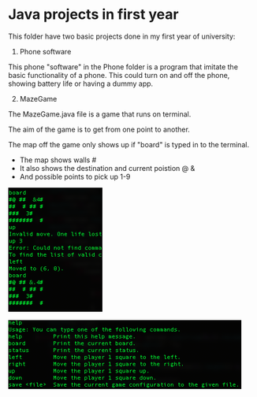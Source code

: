 # Java projects in first year

This folder have two basic projects done in my first year of university:

1. Phone software

This phone "software" in the Phone folder is a program that imitate the basic functionality of a phone. This could turn on and off the phone, showing battery life or having a dummy app.

2. MazeGame

The MazeGame.java file is a game that runs on terminal.

The aim of the game is to get from one point to another.

The map off the game only shows up if "board" is typed in to the terminal.

* The map shows walls #
* It also shows the destination and current poistion @ &
* And possible points to pick up 1-9

![Image of MazeGame1](MazeGame1.png)

![Image of MazeGame2](MazeGame2.png)

